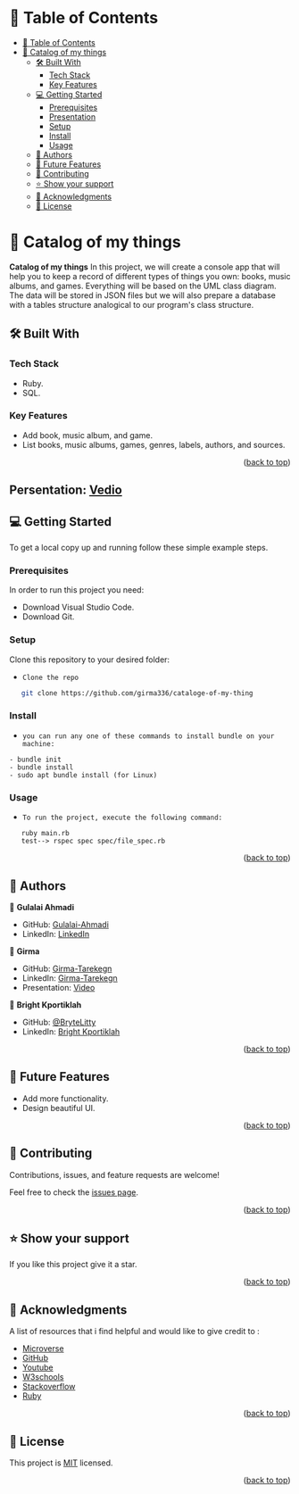  <br/>

<!-- TABLE OF CONTENTS -->

# 📗 Table of Contents

- [📗 Table of Contents](#-table-of-contents)
- [📖 Catalog of my things ](#-catalog-of-my-things-)
  - [🛠 Built With ](#-built-with-)
    - [Tech Stack ](#tech-stack-)
    - [Key Features ](#key-features-)
  - [💻 Getting Started ](#-getting-started-)
    - [Prerequisites](#prerequisites)
    - [Presentation](#presentation)
    - [Setup](#setup)
    - [Install](#install)
    - [Usage](#usage)
  - [👥 Authors ](#-authors-)
  - [🔭 Future Features ](#-future-features-)
  - [🤝 Contributing ](#-contributing-)
  - [⭐️ Show your support ](#️-show-your-support-)
  - [🙏 Acknowledgments ](#-acknowledgments-)
  - [📝 License ](#-license-)

<!-- PROJECT DESCRIPTION -->

# 📖 Catalog of my things <a name="about-project"></a>


**Catalog of my things** In this project, we will create a console app that will help you to keep a record of different types of things you own: books, music albums, and games. Everything will be based on the UML class diagram. The data will be stored in JSON files but we will also prepare a database with a tables structure analogical to our program's class structure.

## 🛠 Built With <a name="built-with"></a>

### Tech Stack <a name="tech-stack"></a>

- Ruby.
- SQL.

### Key Features <a name="key-features"></a>

- Add book, music album, and game.
- List books, music albums, games, genres, labels, authors, and sources.


<p align="right">(<a href="#readme-top">back to top</a>)</p>

## Persentation: [Vedio](https://drive.google.com/drive/folders/1jW4DLUa3p4LqkQ24F-b-hXW1a2ODy8NM?usp=share_link)

<!-- GETTING STARTED -->

## 💻 Getting Started <a name="getting-started"></a>

To get a local copy up and running follow these simple example steps.

### Prerequisites

In order to run this project you need:

- Download Visual Studio Code.
- Download Git.

### Setup

Clone this repository to your desired folder:
 
- `Clone the repo`
```sh
   git clone https://github.com/girma336/cataloge-of-my-thing
```
### Install


- `you can run any one of these commands to install bundle on your machine:`
```
- bundle init
- bundle install
- sudo apt bundle install (for Linux)
```

### Usage

- `To run the project, execute the following command:`
 ```
    ruby main.rb
    test--> rspec spec spec/file_spec.rb
```
<p align="right">(<a href="#readme-top">back to top</a>)</p>

<!-- AUTHORS -->

## 👥 Authors <a name="author"></a>

👤 **Gulalai Ahmadi**

- GitHub: [Gulalai-Ahmadi](https://github.com/AhmadiGu)
- LinkedIn: [LinkedIn](https://www.linkedin.com/in/gulalai-ahmadi/)


👤 **Girma**

- GitHub: [Girma-Tarekegn](https://github.com/girma336)
- LinkedIn: [Girma-Tarekegn](https://www.linkedin.com/in/girma-tarekegn/)
- Presentation: [Video](https://www.loom.com/share/1b566fa2407545f9b1a9b403ae2c374e)

👤 **Bright Kportiklah**

- GitHub: [@BryteLitty](https://github.com/Bryte)
- LinkedIn: [Bright Kportiklah](https://www.linkedin.com/in/bright-kportiklah-05512418a/)

<p align="right">(<a href="#readme-top">back to top</a>)</p>

<!-- FUTURE FEATURES -->

## 🔭 Future Features <a name="future-features"></a>

 - Add more functionality.
 - Design beautiful UI.

<p align="right">(<a href="#readme-top">back to top</a>)</p>


<!-- CONTRIBUTING -->

## 🤝 Contributing <a name="contributing"></a>

Contributions, issues, and feature requests are welcome!

Feel free to check the [issues page](https://github.com/girma336/cataloge-of-my-thing/issues).

<p align="right">(<a href="#readme-top">back to top</a>)</p>

<!-- SUPPORT -->

## ⭐️ Show your support <a name="support"></a>


If you like this project give it a star.

<p align="right">(<a href="#readme-top">back to top</a>)</p>

<!-- ACKNOWLEDGEMENTS -->

## 🙏 Acknowledgments <a name="acknowledgements"></a>

A list of resources that i find helpful and would like to give credit to :

- [Microverse ](https://www.microverse.org)
- [GitHub ](https://www.github.com)
- [Youtube ](https://www.youtube.com)
- [W3schools ](https://www.w3schools.com)
- [Stackoverflow ](https://stackoverflow.com)
- [Ruby](https://www.ruby-lang.org/en/)


<p align="right">(<a href="#readme-top">back to top</a>)</p>

<!-- LICENSE -->

## 📝 License <a name="license"></a>

This project is [MIT](./LICENSE) licensed.

<p align="right">(<a href="#readme-top">back to top</a>)</p>
